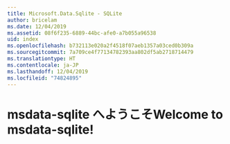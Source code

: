 ```yaml
---
title: Microsoft.Data.Sqlite - SQLite
author: bricelam
ms.date: 12/04/2019
ms.assetid: 08f6f235-6889-44bc-afe0-a7b055a96538
uid: index
ms.openlocfilehash: b732113e020a2f4518f07aeb1357a03ced0b309a
ms.sourcegitcommit: 7a709ce4f77134782393aa802df5ab2718714479
ms.translationtype: HT
ms.contentlocale: ja-JP
ms.lasthandoff: 12/04/2019
ms.locfileid: "74824895"
---
```

# <a name="welcome-to-msdata-sqlite"></a><span data-ttu-id="b8d13-102">msdata-sqlite へようこそ</span><span class="sxs-lookup"><span data-stu-id="b8d13-102">Welcome to msdata-sqlite!</span></span>